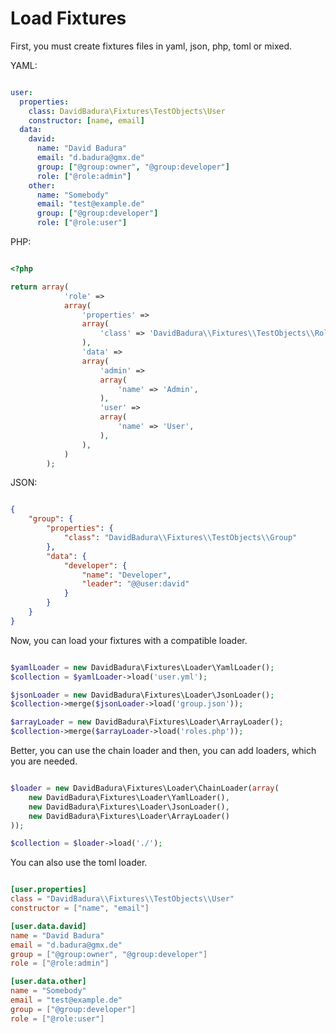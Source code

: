 Load Fixtures
=============

First, you must create fixtures files in yaml, json, php, toml or mixed.

YAML:

```yaml

user:
  properties:
    class: DavidBadura\Fixtures\TestObjects\User
    constructor: [name, email]
  data:
    david:
      name: "David Badura"
      email: "d.badura@gmx.de"
      group: ["@group:owner", "@group:developer"]
      role: ["@role:admin"]
    other:
      name: "Somebody"
      email: "test@example.de"
      group: ["@group:developer"]
      role: ["@role:user"]


```

PHP:

```php

<?php

return array(
            'role' =>
            array(
                'properties' =>
                array(
                    'class' => 'DavidBadura\\Fixtures\\TestObjects\\Role',
                ),
                'data' =>
                array(
                    'admin' =>
                    array(
                        'name' => 'Admin',
                    ),
                    'user' =>
                    array(
                        'name' => 'User',
                    ),
                ),
            )
        );


```

JSON:

```json

{
    "group": {
        "properties": {
            "class": "DavidBadura\\Fixtures\\TestObjects\\Group"
        },
        "data": {
            "developer": {
                "name": "Developer",
                "leader": "@@user:david"
            }
        }
    }
}

```

Now, you can load your fixtures with a compatible loader.

```php

$yamlLoader = new DavidBadura\Fixtures\Loader\YamlLoader();
$collection = $yamlLoader->load('user.yml');

$jsonLoader = new DavidBadura\Fixtures\Loader\JsonLoader();
$collection->merge($jsonLoader->load('group.json'));

$arrayLoader = new DavidBadura\Fixtures\Loader\ArrayLoader();
$collection->merge($arrayLoader->load('roles.php'));

```

Better, you can use the chain loader and then, you can add loaders, which you are needed.

```php

$loader = new DavidBadura\Fixtures\Loader\ChainLoader(array(
    new DavidBadura\Fixtures\Loader\YamlLoader(),
    new DavidBadura\Fixtures\Loader\JsonLoader(),
    new DavidBadura\Fixtures\Loader\ArrayLoader()
));

$collection = $loader->load('./');

```

You can also use the toml loader.

```toml

[user.properties]
class = "DavidBadura\\Fixtures\\TestObjects\\User"
constructor = ["name", "email"]

[user.data.david]
name = "David Badura"
email = "d.badura@gmx.de"
group = ["@group:owner", "@group:developer"]
role = ["@role:admin"]

[user.data.other]
name = "Somebody"
email = "test@example.de"
group = ["@group:developer"]
role = ["@role:user"]

```